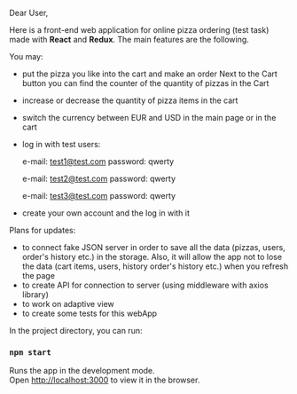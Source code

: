 Dear User,

Here is a front-end web application for online pizza ordering (test task) made with **React** and **Redux**.
The main features are the following. 

You may: 

- put the pizza you like into the cart and make an order
  Next to the Cart button you can find the counter of the quantity of pizzas in the Cart  
- increase or decrease the quantity of pizza items in the cart
- switch the currency between EUR and USD in the main page or in the cart
- log in with test users:

  e-mail: test1@test.com
  password: qwerty

  e-mail: test2@test.com
  password: qwerty

  e-mail: test3@test.com
  password: qwerty
  
- create your own account and the log in with it

Plans for updates:

- to connect fake JSON server in order to save all the data (pizzas, users, order's history etc.) in the storage. 
  Also, it will allow the app not to lose the data (cart items, users, history order's history etc.) when you refresh the page
- to create API for connection to server (using middleware with axios library)
- to work on adaptive view
- to create some tests for this webApp


In the project directory, you can run:

### `npm start`

Runs the app in the development mode.\
Open [http://localhost:3000](http://localhost:3000) to view it in the browser.

